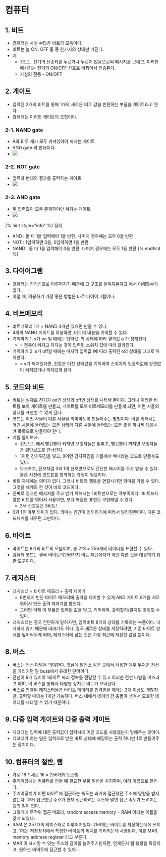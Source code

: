 # 컴퓨터

## 1. 비트&#x20;

* 컴퓨터는 사실 수많은 비트의 모음이다.&#x20;
* 비트는 늘 ON, OFF 둘 중 한가지의 상태만 가진다.&#x20;
* 예
  * 전보는 전기의 전송키를 누르거나 누르지 않음으로써 메시지를 보내고, 이러한 메시지는 전기의 ON/OFF 신호로 바뀌어서 전송된다.&#x20;
  * 거실의 전등 - ON/OFF&#x20;



## 2. 게이트&#x20;

* 입력된 2개의 비트를 통해 1개의 새로운 비트 값을 반환하는 부품을 게이트라고 한다.&#x20;
* 컴퓨터는 이러한 게이트의 조합이다.&#x20;

### 2-1. NAND gate

* A와 B 두 개가 모두 켜져있어야 꺼지는 게이트&#x20;
* AND gate 와 반대이다.
* &#x20;![](<../../.gitbook/assets/image (1) (3).png>)

### 2-2. NOT gate

* 입력과 반대의 결과를 출력하는 게이트&#x20;
* ![](<../../.gitbook/assets/image (5).png>)

### 2-3. AND gate&#x20;

* 두 입력값이 모두 존재하야만 켜지는 게이트&#x20;
* ![](<../../.gitbook/assets/image (4).png>)



{% hint style="info" %}
정리&#x20;

* AND : 둘 다 1을 입력해야 1을 반환. 나머지 경우에는 모두 0을 반환
* NOT : 1입력하면 0을, 0입력하면 1을 반환&#x20;
* NAND : 둘 다 1을 입력해야 0을 반환. 나머지 경우에는 모두 1을 반환&#x20;
{% endhint %}



## 3. 다이어그램

* 컴퓨터는 전기신호로 이루어지기 때문에 그 구조를 들여다본다고 해서 이해할수가 없다.&#x20;
* 이럴 때, 이용하기 가장 좋은 방법은 바로 다이어그램이다.&#x20;



## 4. 비트메모리&#x20;

* 비트메모리 1개 = NAND 4개만 있으면 만들 수 있다.&#x20;
* 4개의 NAND 게이트를 이용하면, 비트의 내용을 기억할 수 있다.&#x20;
* 기억하기 1. s가 on 일 때에는 입력값 i의 상태에 따라 결과값 o 가 정해진다.&#x20;
  * \= 전등이 켜지고 꺼지는 것이 입력된 스위치 값에 따라 달라진다.&#x20;
* 기억하기 2. s가 off일 때에는 마지막 입력값 i에 따라 출력된 o의 상태를 그대로 유지한다.&#x20;
  * \= s가 꺼져있다면, 전등은 이전 상태값을 기억하여 스위치의 입출력값에 상관없이 켜져있거나 꺼져있게 된다.&#x20;

## 5. 코드와 비트&#x20;

* 비트는 실제로 전기가 on인 상태와 off인 상태를 나타낼 뿐이다. 그러나 이러한 비트를 보아 게이트를 만들고, 게이트를 모아 비트메모리를 만들게 되면, 어떤 사물의 상태를 표현할 수 있게 된다.&#x20;
* 코드는 어떤 사물이 다른 사물을 의미하도록 만들어주는 방법이다. 이를 위해서는 어떤 사물에 들어있는 모든 상태와 다른 사물에 들어있는 모든 뜻을 하나씩 대응시켜 목록으로 만들어야 한다.&#x20;
* 예를 들어보자.&#x20;
  * 횡단보도에서 빨간불이 켜지면 보행자들은 멈추고, 빨간불이 꺼지면 보행자들은 횡단보도를 건너간다.&#x20;
  * 1이면 감자튀김을 넣고, 0이면 감자튀김을 기름에서 빼내라는 코드로 만들수도 있다.&#x20;
  * 모스부호, 전보처럼 0과 1의 신호만으로도 간단한 메시지를 주고 받을 수 있다. 물론 사전에 코드표를 정의하는 과정이 필요하다.&#x20;
* 비트 자체에는 의미가 없다. 그러나 비트와 행동을 연결시키면 의미를 가질 수 있다. 그것을 체계화 한 것이 바로 코드이다.&#x20;
* 진짜로 정교한 메시지를 주고 받기 위해서는 1비트만으로는 역부족이다. 1비트보다 많은 비트를 엮어서 사용하면, 보다 복잡한 표현도 구현해낼 수 있다.&#x20;
  * 3색 신호등은 3비트!
* 0과 1은 아무 의미가 없다. 의미는 인간이 정의하기에 따라서 달라질뿐이다. 다른 코드체계를 세우면 그만이다. &#x20;

## 6. 바이트&#x20;

* 바이트는 8개의 비트의 모음이며, 총 2^8 = 256개의 데이터를 표현할 수 있다.&#x20;
* 컴퓨터 코드는 결국 바이트의256가지 비트 패턴에다가 어떤 다른 것을 대응하기 위한 도구이다.&#x20;

## 7. 레지스터

* 레지스터 = 바이트 메모리 + 출력 제어기&#x20;
  * 6번까지 만든 바이트 메모리에 출력을 제어할 수 있게 AND 게이트 8개를 서로 엮어서 만든 출력 제어기를 합친다.&#x20;
  * 그러면 이제 이 부품은 입력된 값을 받고, 기억하며, 출력할지/말지도 결정할 수 있다.&#x20;
* 레지스터는 결국 간단하게 말하자면, 입력비트 8개의 상태를 기록하는 부품이다. 넉넉하지 않기 때문에 비싸기도 하다. 결국 새로운 상태를 저장하려면, 기존 바이트 상태를 덮어씌우게 되며, 레지스터에 남는 것은 가장 최근에 저장한 값일 뿐이다.&#x20;

## 8. 버스&#x20;

* 버스는 전선 다발을 의미한다. 옛날에 발전소 같은 곳에서 사용한 매우 두꺼운 전선을 가리키던 말 buss에서 유래한 단어이다.&#x20;
* 전선이 8개 있어야 1바이트 짜리 정보를 전달할 수 있고 이러한 전선 다발을 버스라고 하며, 이 버스를 통해서 다양한 장치로 비트가 보내진다.&#x20;
* 버스로 연결된 레지스터들은 바이트 데이터를 입력받을 때에는 2개 이상도 괜찮지만, 출력할 때에는 1개만 가능하다. 버스 내에서 데이터 간 충돌이 생겨서 모호한 데이터를 나타낼 수 있기 때문이다.&#x20;

## 9. 다중 입력 게이트와 다중 출력 게이트&#x20;

* 디코더는 입력에 대한 출력값이 입력시에 어떤 코드를 사용했는지 말해주는 것이다.&#x20;
* 디코더가 하는 일은 입력으로 받은 비트 상태에 해당하는 출력 하나만 1로 만들어주는 장치이다.&#x20;



## 10. 컴퓨터의 절반, 램&#x20;

* 가로 16 \* 세로 16 = 256개의 보관함
* 주기억장치는 컴퓨터를 만들 때 필요한 부품 절반을 차지하며, 여러 이름으로 불린다.&#x20;
* 주기억장치가 어떤 바이트에 접근하는 속도는 과거에 접근했던 주소에 영향을 받지 않는다. 과거 접근했던 주소가 현재 접근하려는 주소와 멀면 접근 속도가 느려지는 등의 일이 없다.&#x20;
* 그렇기에 무작위 접근 메모리, random access memory = RAM 이라는 이름을 갖게 되었다.&#x20;
* RAM 은 257개의 레지스터로 이루어져있다. 256개는 바이트를 저장하는데에 쓰이고, 1개는 저장장치에서 특정한 바이트의 위치를 가리키는데 사용된다. 이를 MAR, memory address register 라고 부른다.&#x20;
* MAR 이 표시할 수 잇는 주소의 길이를 늘려주기만하면, 언제든지 램 용량을 확장하고, 원하는 바이트에 접근할 수 있다. &#x20;

